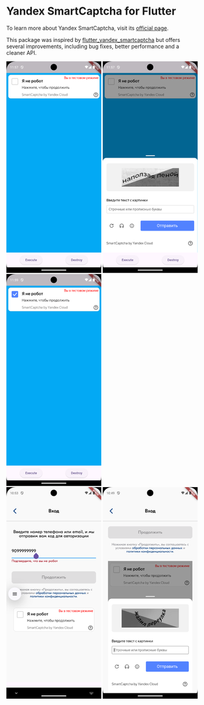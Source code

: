 # Yandex SmartCaptcha for Flutter

To learn more about Yandex SmartCaptcha, visit its [official page](https://yandex.cloud/en/services/smartcaptcha).

This package was inspired by [flutter_yandex_smartcaptcha](https://pub.dev/packages/flutter_yandex_smartcaptcha) but offers several improvements, including bug fixes, better performance and a cleaner API.
  

<div>
  <img src="https://raw.githubusercontent.com/yom-ko/flutter_yandex_smart_captcha/refs/heads/main/assets/images/screen_1.png" alt="Description" width="250">
  <img src="https://raw.githubusercontent.com/yom-ko/flutter_yandex_smart_captcha/refs/heads/main/assets/images/screen_2.png" alt="Description" width="250">
  <img src="https://raw.githubusercontent.com/yom-ko/flutter_yandex_smart_captcha/refs/heads/main/assets/images/screen_3.png" alt="Description" width="250">
</div>

<div>
  <img src="https://raw.githubusercontent.com/yom-ko/flutter_yandex_smart_captcha/refs/heads/main/assets/images/screen_laz_1.png" alt="Description" width="250">
  <img src="https://raw.githubusercontent.com/yom-ko/flutter_yandex_smart_captcha/refs/heads/main/assets/images/screen_laz_2.png" alt="Description" width="250">
</div>
